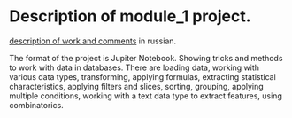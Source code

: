 # Description of module_1 project.   
[description of work and comments](https://github.com/SergeiKroupen/SF/blob/master/module_1/readme_ru.md) in russian.

The format of the project is Jupiter Notebook. Showing tricks and methods to work with data in databases. 
There are loading data, working with various data types, transforming, applying formulas, extracting statistical characteristics, 
applying filters and slices, sorting, grouping, applying multiple conditions, working with a text data type to extract features, 
using combinatorics.
